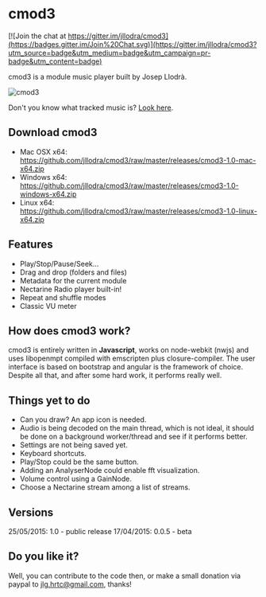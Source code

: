 # cmod3

[![Join the chat at https://gitter.im/jllodra/cmod3](https://badges.gitter.im/Join%20Chat.svg)](https://gitter.im/jllodra/cmod3?utm_source=badge&utm_medium=badge&utm_campaign=pr-badge&utm_content=badge)

cmod3 is a module music player built by Josep Llodrà.

![cmod3](https://raw.githubusercontent.com/jllodra/cmod3/master/screenshot.png "cmod3")

Don't you know what tracked music is? [Look here](http://en.wikipedia.org/wiki/Music_tracker).

## Download cmod3

* Mac OSX x64: <https://github.com/jllodra/cmod3/raw/master/releases/cmod3-1.0-mac-x64.zip>
* Windows x64: <https://github.com/jllodra/cmod3/raw/master/releases/cmod3-1.0-windows-x64.zip>
* Linux x64: <https://github.com/jllodra/cmod3/raw/master/releases/cmod3-1.0-linux-x64.zip>


## Features

* Play/Stop/Pause/Seek...
* Drag and drop (folders and files)
* Metadata for the current module
* Nectarine Radio player built-in!
* Repeat and shuffle modes
* Classic VU meter

## How does cmod3 work?

cmod3 is entirely written in **Javascript**, works on node-webkit (nwjs) and uses libopenmpt compiled with emscripten plus closure-compiler. The user interface is based on bootstrap and angular is the framework of choice. Despite all that, and after some hard work, it performs really well.

## Things yet to do

* Can you draw? An app icon is needed.
* Audio is being decoded on the main thread, which is not ideal, it should be done on a background worker/thread and see if it performs better.
* Settings are not being saved yet.
* Keyboard shortcuts.
* Play/Stop could be the same button.
* Adding an AnalyserNode could enable fft visualization.
* Volume control using a GainNode.
* Choose a Nectarine stream among a list of streams.

## Versions

25/05/2015: 1.0 - public release
17/04/2015: 0.0.5 - beta

## Do you like it?

Well, you can contribute to the code then, or make a small donation via paypal to jlg.hrtc@gmail.com, thanks!


